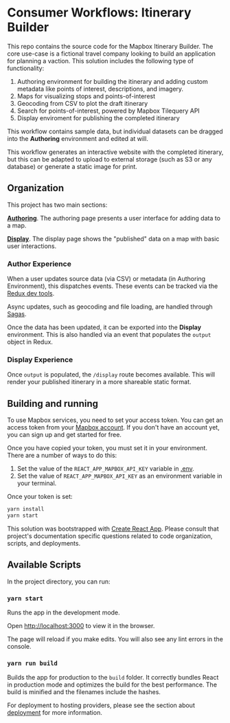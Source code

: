 # Consumer Workflows: Itinerary Builder

This repo contains the source code for the Mapbox Itinerary Builder. The core use-case is a fictional travel company looking to build an application for planning a vaction. This solution includes the following type of functionality:

1. Authoring environment for building the itinerary and adding custom metadata like points of interest, descriptions, and imagery.
2. Maps for visualizing stops and points-of-interest
3. Geocoding from CSV to plot the draft itinerary
4. Search for points-of-interest, powered by Mapbox Tilequery API
5. Display enviroment for publishing the completed itinerary

This workflow contains sample data, but individual datasets can be dragged into the **Authoring** environment and edited at will.

This workflow generates an interactive website with the completed itinerary, but this can be adapted to upload to external storage (such as S3 or any database) or generate a static image for print.

## Organization

This project has two main sections:

[**Authoring**](src/authoring/components/Authoring.tsx). The authoring page presents a user interface for adding data to a map.

[**Display**](src/display/components/Display.tsx). The display page shows the "published" data on a map with basic user interactions.

### Author Experience

When a user updates source data (via CSV) or metadata (in Authoring Environment), this dispatches events. These events can be tracked via the [Redux dev tools](https://github.com/reduxjs/redux-devtools).

Async updates, such as geocoding and file loading, are handled through [Sagas](https://redux-saga.js.org/).

Once the data has been updated, it can be exported into the **Display** environment. This is also handled via an event that populates the `output` object in Redux.

### Display Experience

Once `output` is populated, the `/display` route becomes available. This will render your published itinerary in a more shareable static format.

## Building and running

To use Mapbox services, you need to set your access token. You can get an access token from your [Mapbox account](https://account.mapbox.com/). If you don't have an account yet, you can sign up and get started for free.

Once you have copied your token, you must set it in your environment. There are a number of ways to do this:

1) Set the value of the `REACT_APP_MAPBOX_API_KEY` variable in [.env](./.env).
2) Set the value of `REACT_APP_MAPBOX_API_KEY` as an environment variable in your terminal.

Once your token is set:

```bash
yarn install
yarn start
```

This solution was bootstrapped with [Create React App](https://github.com/facebook/create-react-app). Please consult that project's documentation specific questions related to code organization, scripts, and deployments.

## Available Scripts

In the project directory, you can run:

### `yarn start`

Runs the app in the development mode.

Open [http://localhost:3000](http://localhost:3000) to view it in the browser.

The page will reload if you make edits. You will also see any lint errors in the console.

### `yarn run build`

Builds the app for production to the `build` folder. It correctly bundles React in production mode and optimizes the build for the best performance. The build is minified and the filenames include the hashes.

For deployment to hosting providers, please see the section about [deployment](https://facebook.github.io/create-react-app/docs/deployment) for more information.
